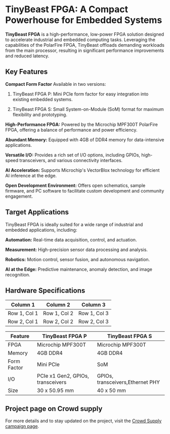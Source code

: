 # TinyBeast FPGA: A Compact Powerhouse for Embedded Systems

**TinyBeast FPGA** is a high-performance, low-power FPGA solution designed to accelerate industrial and embedded computing tasks. Leveraging the capabilities of the PolarFire FPGA, TinyBeast offloads demanding workloads from the main processor, resulting in significant performance improvements and reduced latency.

## Key Features
**Compact Form Factor** Available in two versions:

 1. TinyBeast FPGA P: Mini PCIe form factor for easy integration into existing embedded systems.

 1. TinyBeast FPGA S: Small System-on-Module (SoM) format for maximum flexibility and prototyping.

**High-Performance FPGA:** Powered by the Microchip MPF300T PolarFire FPGA, offering a balance of performance and power efficiency.

**Abundant Memory:** Equipped with 4GB of DDR4 memory for data-intensive applications.

**Versatile I/O:** Provides a rich set of I/O options, including GPIOs, high-speed transceivers, and various connectivity interfaces.

**AI Acceleration:** Supports Microchip's VectorBlox technology for efficient AI inference at the edge.

**Open Development Environment:** Offers open schematics, sample firmware, and PC software to facilitate custom development and community engagement.

## Target Applications
TinyBeast FPGA is ideally suited for a wide range of industrial and embedded applications, including:

**Automation:** Real-time data acquisition, control, and actuation.

**Measurement:** High-precision sensor data processing and analysis.

**Robotics:** Motion control, sensor fusion, and autonomous navigation.

**AI at the Edge:** Predictive maintenance, anomaly detection, and image recognition.
## Hardware Specifications

| Column 1 | Column 2 | Column 3 |
|---|---|---|
| Row 1, Col 1 | Row 1, Col 2 | Row 1, Col 3 |
| Row 2, Col 1 | Row 2, Col 2 | Row 2, Col 3 |

|Feature|	TinyBeast FPGA P|	TinyBeast FPGA S |
|---|---|---|
|FPGA|	Microchip MPF300T	|Microchip MPF300T|
|Memory	|4GB DDR4	|4GB DDR4|
|Form Factor|	Mini PCIe|	SoM|
|I/O|	PCIe x1 Gen2, GPIOs, transceivers|	GPIOs, transceivers,Ethernet PHY|
|Size|	30 x 50.95 mm	|40 x 50 mm|

## Project page on Crowd supply
For more details and to stay updated on the project, visit the [Crowd Supply campaign page](https://www.crowdsupply.com/sundance-dsp/tinybeast-fpga).